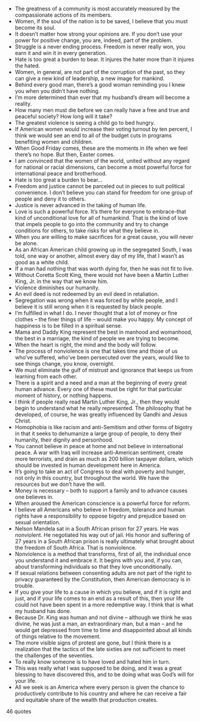  - The greatness of a community is most accurately measured by the compassionate actions of its members.
 - Women, if the soul of the nation is to be saved, I believe that you must become its soul.
 - It doesn’t matter how strong your opinions are. If you don’t use your power for positive change, you are, indeed, part of the problem.
 - Struggle is a never ending process. Freedom is never really won, you earn it and win it in every generation.
 - Hate is too great a burden to bear. It injures the hater more than it injures the hated.
 - Women, in general, are not part of the corruption of the past, so they can give a new kind of leadership, a new image for mankind.
 - Behind every good man, there’s a good woman reminding you I knew you when you didn’t have nothing.
 - I’m more determined than ever that my husband’s dream will become a reality.
 - How many men must die before we can really have a free and true and peaceful society? How long will it take?
 - The greatest violence is seeing a child go to bed hungry.
 - If American women would increase their voting turnout by ten percent, I think we would see an end to all of the budget cuts in programs benefiting women and children.
 - When Good Friday comes, these are the moments in life when we feel there’s no hope. But then, Easter comes.
 - I am convinced that the women of the world, united without any regard for national or racial dimensions, can become a most powerful force for international peace and brotherhood.
 - Hate is too great a burden to bear...
 - Freedom and justice cannot be parceled out in pieces to suit political convenience. I don’t believe you can stand for freedom for one group of people and deny it to others.
 - Justice is never advanced in the taking of human life.
 - Love is such a powerful force. It’s there for everyone to embrace-that kind of unconditional love for all of humankind. That is the kind of love that impels people to go into the community and try to change conditions for others, to take risks for what they believe in.
 - When you are willing to make sacrifices for a great cause, you will never be alone.
 - As an African American child growing up in the segregated South, I was told, one way or another, almost every day of my life, that I wasn’t as good as a white child.
 - If a man had nothing that was worth dying for, then he was not fit to live.
 - Without Coretta Scott King, there would not have been a Martin Luther King, Jr. in the way that we know him.
 - Violence diminishes our humanity.
 - An evil deed is not redeemed by an evil deed in retaliation.
 - Segregation was wrong when it was forced by white people, and I believe it is still wrong when it is requested by black people.
 - I’m fulfilled in what I do. I never thought that a lot of money or fine clothes – the finer things of life – would make you happy. My concept of happiness is to be filled in a spiritual sense.
 - Mama and Daddy King represent the best in manhood and womanhood, the best in a marriage, the kind of people we are trying to become.
 - When the heart is right, the mind and the body will follow.
 - The process of nonviolence is one that takes time and those of us who’ve suffered, who’ve been persecuted over the years, would like to see things change, you know, overnight.
 - We must eliminate the gulf of mistrust and ignorance that keeps us from learning from each other.
 - There is a spirit and a need and a man at the beginning of every great human advance. Every one of these must be right for that particular moment of history, or nothing happens.
 - I think if people really read Martin Luther King, Jr., then they would begin to understand what he really represented. The philosophy that he developed, of course, he was greatly influenced by Gandhi and Jesus Christ.
 - Homophobia is like racism and anti-Semitism and other forms of bigotry in that it seeks to dehumanize a large group of people, to deny their humanity, their dignity and personhood.
 - You cannot believe in peace at home and not believe in international peace. A war with Iraq will increase anti-American sentiment, create more terrorists, and drain as much as 200 billion taxpayer dollars, which should be invested in human development here in America.
 - It’s going to take an act of Congress to deal with poverty and hunger, not only in this country, but throughout the world. We have the resources but we don’t have the will.
 - Money is necessary – both to support a family and to advance causes one believes in.
 - When aroused the American conscience is a powerful force for reform.
 - I believe all Americans who believe in freedom, tolerance and human rights have a responsibility to oppose bigotry and prejudice based on sexual orientation.
 - Nelson Mandela sat in a South African prison for 27 years. He was nonviolent. He negotiated his way out of jail. His honor and suffering of 27 years in a South African prison is really ultimately what brought about the freedom of South Africa. That is nonviolence.
 - Nonviolence is a method that transforms, first of all, the individual once you understand it and embrace it. It begins with you and, if you can, about transforming individuals so that they love unconditionally.
 - If sexual relations between consenting adults are not part of the right to privacy guaranteed by the Constitution, then American democracy is in trouble.
 - If you give your life to a cause in which you believe, and if it is right and just, and if your life comes to an end as a result of this, then your life could not have been spent in a more redemptive way. I think that is what my husband has done.
 - Because Dr. King was human and not divine – although we think he was divine, he was just a man, an extraordinary man, but a man – and he would get depressed from time to time and disappointed about all kinds of things relative to the movement.
 - The more visible signs of protest are gone, but I think there is a realization that the tactics of the late sixties are not sufficient to meet the challenges of the seventies.
 - To really know someone is to have loved and hated him in turn.
 - This was really what I was supposed to be doing, and it was a great blessing to have discovered this, and to be doing what was God’s will for your life.
 - All we seek is an America where every person is given the chance to productively contribute to his country and where he can receive a fair and equitable share of the wealth that production creates.

46 quotes